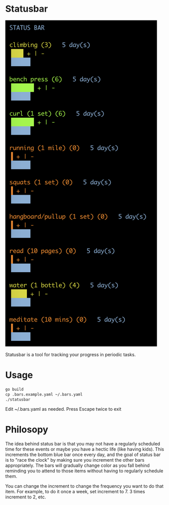 
# Statusbar

![Screenshot](https://github.com/kyprifog/statusbar/blob/master/images/screenshot.png)

Statusbar is a tool for tracking your progress in periodic tasks.

# Usage

```
go build
cp .bars.example.yaml ~/.bars.yaml
./statusbar
```

Edit ~/.bars.yaml as needed.  Press Escape twice to exit

# Philosopy
The idea behind status bar is that you may not have a regularly scheduled time for these events or maybe you have a hectic life (like having kids).  This increments the bottom blue bar once every day, and the goal of status bar is to "race the clock" by making sure you increment the other bars appropriately.  The bars will gradually change color as you fall behind reminding you to attend to those items without having to regularly schedule them.

You can change the increment to change the frequency you want to do that item.  For example, to do it once a week, set increment to 7.  3 times increment to 2, etc.
